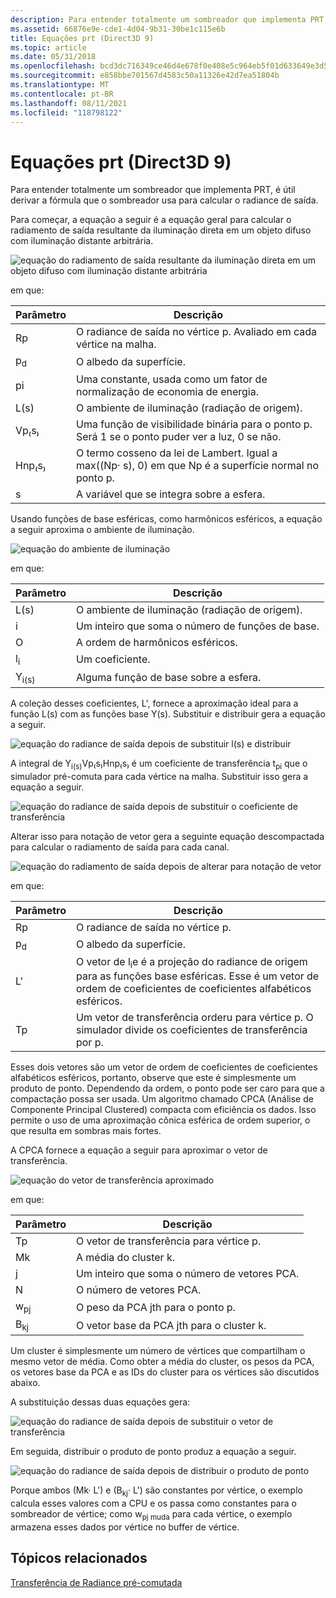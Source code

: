```yaml
---
description: Para entender totalmente um sombreador que implementa PRT, é útil derivar a fórmula que o sombreador usa para calcular o radiance de saída.
ms.assetid: 66876e9e-cde1-4d04-9b31-30be1c115e6b
title: Equações prt (Direct3D 9)
ms.topic: article
ms.date: 05/31/2018
ms.openlocfilehash: bcd3dc716349ce46d4e678f0e408e5c964eb5f01d633649e3d512db6115c0267
ms.sourcegitcommit: e858bbe701567d4583c50a11326e42d7ea51804b
ms.translationtype: MT
ms.contentlocale: pt-BR
ms.lasthandoff: 08/11/2021
ms.locfileid: "118798122"
---
```

# <a name="prt-equations-direct3d-9"></a>Equações prt (Direct3D 9)

Para entender totalmente um sombreador que implementa PRT, é útil derivar a fórmula que o sombreador usa para calcular o radiance de saída.

Para começar, a equação a seguir é a equação geral para calcular o radiamento de saída resultante da iluminação direta em um objeto difuso com iluminação distante arbitrária.

![equação do radiamento de saída resultante da iluminação direta em um objeto difuso com iluminação distante arbitrária](images/prt-theory-eq1.png)

em que:



| Parâmetro     | Descrição                                                                                             |
|---------------|---------------------------------------------------------------------------------------------------------|
| Rp            | O radiance de saída no vértice p. Avaliado em cada vértice na malha.                                   |
| p<sub>d</sub> | O albedo da superfície.                                                                              |
| pi            | Uma constante, usada como um fator de normalização de economia de energia.                                        |
| L(s)          | O ambiente de iluminação (radiação de origem).                                                             |
| Vp₍s₎         | Uma função de visibilidade binária para o ponto p. Será 1 se o ponto puder ver a luz, 0 se não.             |
| Hnp₍s₎        | O termo cosseno da lei de Lambert. Igual a max((Np· s), 0) em que Np é a superfície normal no ponto p. |
| s             | A variável que se integra sobre a esfera.                                                           |



 

Usando funções de base esféricas, como harmônicos esféricos, a equação a seguir aproxima o ambiente de iluminação.

![equação do ambiente de iluminação](images/prt-theory-eq2.png)

em que:



| Parâmetro        | Descrição                                              |
|------------------|----------------------------------------------------------|
| L(s)             | O ambiente de iluminação (radiação de origem).              |
| i                | Um inteiro que soma o número de funções de base. |
| O                | A ordem de harmônicos esféricos.                        |
| l<sub>i</sub>    | Um coeficiente.                                           |
| Y<sub>i(s)</sub> | Alguma função de base sobre a esfera.                     |



 

A coleção desses coeficientes, L', fornece a aproximação ideal para a função L(s) com as funções base Y(s). Substituir e distribuir gera a equação a seguir.

![equação do radiance de saída depois de substituir l(s) e distribuir](images/prt-theory-eq3.png)

A integral de Y<sub>i(s)</sub>Vp₍s₎Hnp₍s₎ é um coeficiente de transferência t<sub>pi</sub> que o simulador pré-comuta para cada vértice na malha. Substituir isso gera a equação a seguir.

![equação do radiance de saída depois de substituir o coeficiente de transferência](images/prt-theory-eq4.png)

Alterar isso para notação de vetor gera a seguinte equação descompactada para calcular o radiamento de saída para cada canal.

![equação do radiamento de saída depois de alterar para notação de vetor](images/prt-theory-eq5.png)

em que:



| Parâmetro     | Descrição                                                                                                                                                                         |
|---------------|-------------------------------------------------------------------------------------------------------------------------------------------------------------------------------------|
| Rp            | O radiance de saída no vértice p.                                                                                                                                                      |
| p<sub>d</sub> | O albedo da superfície.                                                                                                                                                          |
| L'            | O vetor de l<sub>i</sub>e é a projeção do radiance de origem para as funções base esféricas. Esse é um vetor de ordem de coeficientes de coeficientes alfabéticos esféricos. |
| Tp            | Um vetor de transferência orderu para vértice p. O simulador divide os coeficientes de transferência por p.                                                                                       |



 

Esses dois vetores são um vetor de ordem de coeficientes de coeficientes alfabéticos esféricos, portanto, observe que este é simplesmente um produto de ponto. Dependendo da ordem, o ponto pode ser caro para que a compactação possa ser usada. Um algoritmo chamado CPCA (Análise de Componente Principal Clustered) compacta com eficiência os dados. Isso permite o uso de uma aproximação cônica esférica de ordem superior, o que resulta em sombras mais fortes.

A CPCA fornece a equação a seguir para aproximar o vetor de transferência.

![equação do vetor de transferência aproximado](images/prt-theory-eq6.png)

em que:



| Parâmetro      | Descrição                                          |
|----------------|------------------------------------------------------|
| Tp             | O vetor de transferência para vértice p.                    |
| Mk             | A média do cluster k.                              |
| j              | Um inteiro que soma o número de vetores PCA. |
| N              | O número de vetores PCA.                           |
| w<sub>pj</sub> | O peso da PCA jth para o ponto p.                      |
| B<sub>kj</sub> | O vetor base da PCA jth para o cluster k.              |



 

Um cluster é simplesmente um número de vértices que compartilham o mesmo vetor de média. Como obter a média do cluster, os pesos da PCA, os vetores base da PCA e as IDs do cluster para os vértices são discutidos abaixo.

A substituição dessas duas equações gera:

![equação do radiance de saída depois de substituir o vetor de transferência](images/prt-theory-eq7.png)

Em seguida, distribuir o produto de ponto produz a equação a seguir.

![equação do radiance de saída depois de distribuir o produto de ponto](images/prt-theory-eq8.png)

Porque ambos (Mk· L') e (B<sub>kj</sub>· L') são constantes por vértice, o exemplo calcula esses valores com a CPU e os passa como constantes para o sombreador de vértice; como w<sub>pj muda</sub> para cada vértice, o exemplo armazena esses dados por vértice no buffer de vértice.

## <a name="related-topics"></a>Tópicos relacionados

<dl> <dt>

[Transferência de Radiance pré-comutada](precomputed-radiance-transfer.md)
</dt> </dl>

 

 



